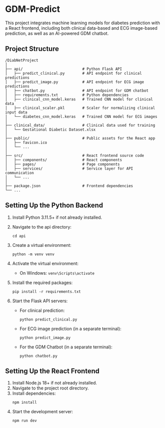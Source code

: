 # GDM-Predict

This project integrates machine learning models for diabetes prediction with a React frontend, including both clinical data-based and ECG image-based prediction, as well as an AI-powered GDM chatbot.

## Project Structure

```
/DiabNetProject
│
├── api/                           # Python Flask API
│   ├── predict_clinical.py        # API endpoint for clinical predictions
│   ├── predict_image.py           # API endpoint for ECG image predictions
│   ├── chatbot.py                 # API endpoint for GDM chatbot
│   ├── requirements.txt           # Python dependencies
│   ├── clinical_cnn_model.keras   # Trained CNN model for clinical data
│   ├── clinical_scaler.pkl        # Scaler for normalizing clinical input data
│   └── diabetes_cnn_model.keras   # Trained CNN model for ECG images
│
├── clinical_data/                 # Clinical data used for training
│   └── Gestational Diabetic Dataset.xlsx
│
├── public/                        # Public assets for the React app
│   ├── favicon.ico
│   └── ...
│
├── src/                           # React frontend source code
│   ├── components/                # React components
│   ├── pages/                     # Page components
│   ├── services/                  # Service layer for API communication
│   └── ...
│
├── package.json                   # Frontend dependencies
└── ...
```

## Setting Up the Python Backend

1. Install Python 3.11.5+ if not already installed.
2. Navigate to the api directory:
   ```
   cd api
   ```
3. Create a virtual environment:
   ```
   python -m venv venv
   ```
4. Activate the virtual environment:
   - On Windows: `venv\Scripts\activate`
  
5. Install the required packages:
   ```
   pip install -r requirements.txt
   ```

6. Start the Flask API servers:
   - For clinical prediction:
     ```
     python predict_clinical.py
     ```
   - For ECG image prediction (in a separate terminal):
     ```
     python predict_image.py
     ```
   - For the GDM Chatbot (in a separate terminal):
     ```
     python chatbot.py
     ```

## Setting Up the React Frontend

1. Install Node.js 18+ if not already installed.
2. Navigate to the project root directory.
3. Install dependencies:
   ```
   npm install
   ```
4. Start the development server:
   ```
   npm run dev
   ```
